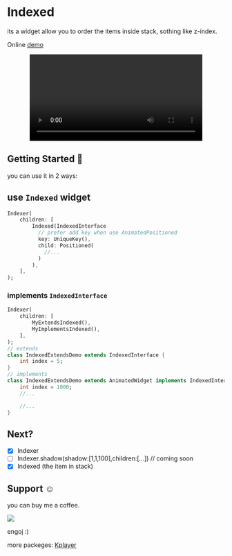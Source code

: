 # Indexed

its a widget allow you to order the items inside stack, sothing like z-index.

Online [demo](https://dartpad.dev/?id=2bbadcf3554cf5d7222b62c639a18e5d&null_safety=true)

<center><video src='https://github.com/physia/kflutter/blob/main/indexed/doc/assets/demo.mp4?raw=true'  width=400 autoplay=true/></center>

## Getting Started 🚀

you can use it in 2 ways:

## use `Indexed` widget

```dart
Indexer(
    children: [
        Indexed(IndexedInterface
          // prefer add key when use AnimatedPositioned
          key: UniqueKey(),
          child: Positioned(
            //...
          )
        ),
    ],
);
```

### implements `IndexedInterface`

```dart
Indexer(
    children: [
        MyExtendsIndexed(),
        MyImplementsIndexed(),
    ],
);
// extends
class IndexedExtendsDemo extends IndexedInterface {
    int index = 5;
}
// implements
class IndexedExtendsDemo extends AnimatedWidget implements IndexedInterface {
    int index = 1000;
    //...

    //...
}
```

## Next?

* [X] Indexer
* [ ] Indexer.shadow(shadow:[1,1,100],children:[...]) // coming soon
* [X] Indexed (the item in stack)

## Support ☺️

you can buy me a coffee.

<a href="https://www.buymeacoffee.com/mohamadlounnas"><img src="https://img.buymeacoffee.com/button-api/?text=Buy me a coffee&emoji=&slug=mohamadlounnas&button_colour=FFDD00&font_colour=000000&font_family=Cookie&outline_colour=000000&coffee_colour=ffffff"></a>

engoj :)

more packeges: [Kplayer](https://pub.dev/packages/kplayer)
